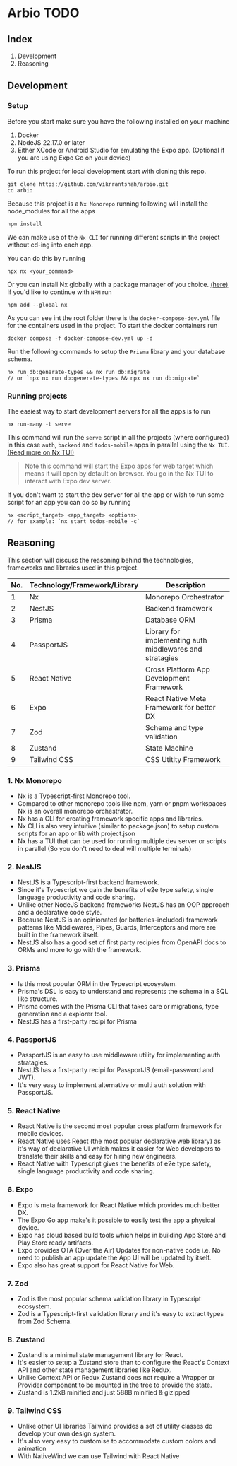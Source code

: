 # Arbio TODO

## Index

1. Development
2. Reasoning

## Development

### Setup

Before you start make sure you have the following installed on your machine

1. Docker
2. NodeJS 22.17.0 or later
3. Either XCode or Android Studio for emulating the Expo app. (Optional if you are using Expo Go on your device)

To run this project for local development start with cloning this repo.

```shell
git clone https://github.com/vikrrantshah/arbio.git
cd arbio
```

Because this project is a `Nx Monorepo` running following will install the node_modules for all the apps

```shell
npm install
```

We can make use of the `Nx CLI` for running different scripts in the project without cd-ing into each app.

You can do this by running

```shell
npx nx <your_command>
```

Or you can install Nx globally with a package manager of you choice. [(here)](https://nx.dev/getting-started/installation)
If you'd like to continue with `NPM` run

```shell
npm add --global nx
```

As you can see int the root folder there is the `docker-compose-dev.yml` file for the containers used in the project.
To start the docker containers run

```shell
docker compose -f docker-compose-dev.yml up -d
```

Run the following commands to setup the `Prisma` library and your database schema.

```shell
nx run db:generate-types && nx run db:migrate
// or `npx nx run db:generate-types && npx nx run db:migrate`
```

### Running projects

The easiest way to start development servers for all the apps is to run

```shell
nx run-many -t serve
```

This command will run the `serve` script in all the projects (where configured) in this case `auth`, `backend` and `todos-mobile` apps in parallel using the `Nx TUI`. [(Read more on Nx TUI)](https://nx.dev/blog/nx-21-terminal-ui)

> Note this command will start the Expo apps for web target which means it will open by default on browser. You go in the Nx TUI to interact with Expo dev server.

If you don't want to start the dev server for all the app or wish to run some script for an app you can do so by running

```
nx <script_target> <app_target> <options>
// for example: `nx start todos-mobile -c`
```

## Reasoning

This section will discuss the reasoning behind the technologies, frameworks and libraries used in this project.

| No. | Technology/Framework/Library | Description                                              |
| --- | ---------------------------- | -------------------------------------------------------- |
| 1   | Nx                           | Monorepo Orchestrator                                    |
| 2   | NestJS                       | Backend framework                                        |
| 3   | Prisma                       | Database ORM                                             |
| 4   | PassportJS                   | Library for implementing auth middlewares and stratagies |
| 5   | React Native                 | Cross Platform App Development Framework                 |
| 6   | Expo                         | React Native Meta Framework for better DX                |
| 7   | Zod                          | Schema and type validation                               |
| 8   | Zustand                      | State Machine                                            |
| 9   | Tailwind CSS                 | CSS Utitlty Framework                                    |

### 1. Nx Monorepo

- Nx is a Typescript-first Monorepo tool.
- Compared to other monorepo tools like npm, yarn or pnpm workspaces Nx is an overall monorepo orchestrator.
- Nx has a CLI for creating framework specific apps and libraries.
- Nx CLI is also very intuitive (similar to package.json) to setup custom scripts for an app or lib with project.json
- Nx has a TUI that can be used for running multiple dev server or scripts in parallel (So you don't need to deal will multiple terminals)

### 2. NestJS

- NestJS is a Typescript-first backend framework.
- Since it's Typescript we gain the benefits of e2e type safety, single language productivity and code sharing.
- Unlike other NodeJS backend frameworks NestJS has an OOP approach and a declarative code style.
- Because NestJS is an opinionated (or batteries-included) framework patterns like Middlewares, Pipes, Guards, Interceptors and more are built in the framework itself.
- NestJS also has a good set of first party recipies from OpenAPI docs to ORMs and more to go with the framework.

### 3. Prisma

- Is this most popular ORM in the Typescript ecosystem.
- Prisma's DSL is easy to understand and represents the schema in a SQL like structure.
- Prisma comes with the Prisma CLI that takes care or migrations, type generation and a explorer tool.
- NestJS has a first-party recipi for Prisma

### 4. PassportJS

- PassportJS is an easy to use middleware utility for implementing auth stratagies.
- NestJS has a first-party recipi for PassportJS (email-password and JWT).
- It's very easy to implement alternative or multi auth solution with PassportJS.

### 5. React Native

- React Native is the second most popular cross platform framework for mobile devices.
- React Native uses React (the most popular declarative web library) as it's way of declarative UI which makes it easier for Web developers to translate their skills and easy for hiring new engineers.
- React Native with Typescript gives the benefits of e2e type safety, single language productivity and code sharing.

### 6. Expo

- Expo is meta framework for React Native which provides much better DX.
- The Expo Go app make's it possible to easily test the app a physical device.
- Expo has cloud based build tools which helps in building App Store and Play Store ready artifacts.
- Expo provides OTA (Over the Air) Updates for non-native code i.e. No need to publish an app update the App UI will be updated by itself.
- Expo also has great support for React Native for Web.

### 7. Zod

- Zod is the most popular schema validation library in Typescript ecosystem.
- Zod is a Typescript-first validation library and it's easy to extract types from Zod Schema.

### 8. Zustand

- Zustand is a minimal state management library for React.
- It's easier to setup a Zustand store than to configure the React's Context API and other state management libraries like Redux.
- Unlike Context API or Redux Zustand does not require a Wrapper or Provider component to be mounted in the tree to provide the state.
- Zustand is 1.2kB minified and just 588B minified & gizipped

### 9. Tailwind CSS

- Unlike other UI libraries Tailwind provides a set of utility classes do develop your own design system.
- It's also very easy to customise to accommodate custom colors and animation
- With NativeWind we can use Tailwind with React Native

